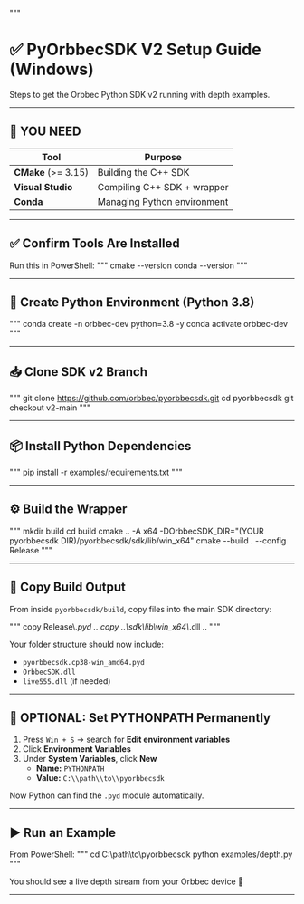 """
# ✅ PyOrbbecSDK V2 Setup Guide (Windows)

Steps to get the Orbbec Python SDK v2 running with depth examples.

---

## 🔧 YOU NEED

| Tool                | Purpose                      |
|---------------------|------------------------------|
| **CMake** (>= 3.15) | Building the C++ SDK         |
| **Visual Studio**   | Compiling C++ SDK + wrapper  |
| **Conda**           | Managing Python environment  |

---

## ✅ Confirm Tools Are Installed

Run this in PowerShell:
"""
cmake --version
conda --version
"""

---

## 🐍 Create Python Environment (Python 3.8)

"""
conda create -n orbbec-dev python=3.8 -y
conda activate orbbec-dev
"""

---

## 📥 Clone SDK v2 Branch

"""
git clone https://github.com/orbbec/pyorbbecsdk.git
cd pyorbbecsdk
git checkout v2-main
"""

---

## 📦 Install Python Dependencies

"""
pip install -r examples/requirements.txt
"""

---

## ⚙️ Build the Wrapper

"""
mkdir build
cd build
cmake .. -A x64 -DOrbbecSDK_DIR="(YOUR pyorbbecsdk DIR)/pyorbbecsdk/sdk/lib/win_x64"
cmake --build . --config Release
"""

---

## 📂 Copy Build Output

From inside `pyorbbecsdk/build`, copy files into the main SDK directory:

"""
copy Release\\*.pyd ..
copy ..\\sdk\\lib\\win_x64\\*.dll ..
"""

Your folder structure should now include:
- `pyorbbecsdk.cp38-win_amd64.pyd`
- `OrbbecSDK.dll`
- `live555.dll` (if needed)

---

## 🧠 OPTIONAL: Set PYTHONPATH Permanently

1. Press `Win + S` → search for **Edit environment variables**
2. Click **Environment Variables**
3. Under **System Variables**, click **New**
   - **Name:** `PYTHONPATH`
   - **Value:** `C:\\path\\to\\pyorbbecsdk`

Now Python can find the `.pyd` module automatically.

---

## ▶️ Run an Example

From PowerShell:
"""
cd C:\\path\\to\\pyorbbecsdk
python examples/depth.py
"""

You should see a live depth stream from your Orbbec device 🎉

---